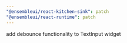 ```yaml
---
"@ensembleui/react-kitchen-sink": patch
"@ensembleui/react-runtime": patch
---
```


add debounce functionality to TextInput widget
